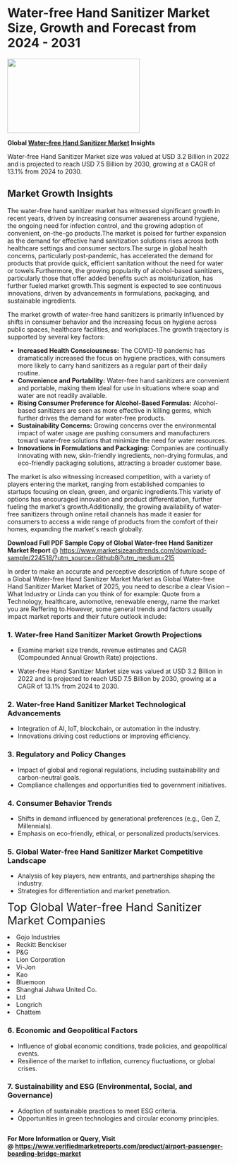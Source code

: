 <H1>Water-free Hand Sanitizer Market Size, Growth and Forecast from 2024 - 2031</H1><img class="aligncenter size-medium wp-image-584254" src="https://thirdeyenews.in/wp-content/uploads/2024/09/Global-Market-Research-300x168.jpeg" alt="" width="300" height="168" /><p><strong>Global&nbsp;<a href="https://www.marketsizeandtrends.com/download-sample/224518/?utm_source=Github8j?utm_medium=215">Water-free Hand Sanitizer Market</a> Insights</strong></p><p>Water-free Hand Sanitizer Market size was valued at USD 3.2 Billion in 2022 and is projected to reach USD 7.5 Billion by 2030, growing at a CAGR of 13.1% from 2024 to 2030.</p><p><h2>Market Growth Insights</h2> <p>The water-free hand sanitizer market has witnessed significant growth in recent years, driven by increasing consumer awareness around hygiene, the ongoing need for infection control, and the growing adoption of convenient, on-the-go products.The market is poised for further expansion as the demand for effective hand sanitization solutions rises across both healthcare settings and consumer sectors.The surge in global health concerns, particularly post-pandemic, has accelerated the demand for products that provide quick, efficient sanitation without the need for water or towels.Furthermore, the growing popularity of alcohol-based sanitizers, particularly those that offer added benefits such as moisturization, has further fueled market growth.This segment is expected to see continuous innovations, driven by advancements in formulations, packaging, and sustainable ingredients.</p> <p>The market growth of water-free hand sanitizers is primarily influenced by shifts in consumer behavior and the increasing focus on hygiene across public spaces, healthcare facilities, and workplaces.The growth trajectory is supported by several key factors: <ul> <li><strong>Increased Health Consciousness:</strong> The COVID-19 pandemic has dramatically increased the focus on hygiene practices, with consumers more likely to carry hand sanitizers as a regular part of their daily routine.</li> <li><strong>Convenience and Portability:</strong> Water-free hand sanitizers are convenient and portable, making them ideal for use in situations where soap and water are not readily available.</li> <li><strong>Rising Consumer Preference for Alcohol-Based Formulas:</strong> Alcohol-based sanitizers are seen as more effective in killing germs, which further drives the demand for water-free products.</li> <li><strong>Sustainability Concerns:</strong> Growing concerns over the environmental impact of water usage are pushing consumers and manufacturers toward water-free solutions that minimize the need for water resources.</li> <li><strong>Innovations in Formulations and Packaging:</strong> Companies are continually innovating with new, skin-friendly ingredients, non-drying formulas, and eco-friendly packaging solutions, attracting a broader customer base.</li> </ul> </p> <p>The market is also witnessing increased competition, with a variety of players entering the market, ranging from established companies to startups focusing on clean, green, and organic ingredients.This variety of options has encouraged innovation and product differentiation, further fueling the market's growth.Additionally, the growing availability of water-free sanitizers through online retail channels has made it easier for consumers to access a wide range of products from the comfort of their homes, expanding the market's reach globally.</p> <p><span class=""><strong>Download Full PDF Sample Copy of Global Water-free Hand Sanitizer Market Report</strong> @ <a href="https://www.marketsizeandtrends.com/download-sample/224518/?utm_source=Github8j?utm_medium=215" target="_blank">https://www.marketsizeandtrends.com/download-sample/224518/?utm_source=Github8j?utm_medium=215</a></span></p><p>In order to make an accurate and perceptive description of future scope of a Global&nbsp;Water-free Hand Sanitizer Market Market as Global&nbsp;Water-free Hand Sanitizer Market Market of 2025, you need to describe a clear Vision &ndash; What Industry or Linda can you think of for example: Quote from a Technology, healthcare, automotive, renewable energy, name the market you are Reffering to.However, some general trends and factors usually impact market reports and their future outlook include:</p><h3>1.&nbsp;<strong>Water-free Hand Sanitizer Market Growth Projections</strong></h3><ul><li>Examine market size trends, revenue estimates and CAGR (Compounded Annual Growth Rate) projections.</li><li><p>Water-free Hand Sanitizer Market size was valued at USD 3.2 Billion in 2022 and is projected to reach USD 7.5 Billion by 2030, growing at a CAGR of 13.1% from 2024 to 2030.</p></li></ul><h3>2.&nbsp;<strong>Water-free Hand Sanitizer Market Technological Advancements</strong></h3><ul><li>Integration of AI, IoT, blockchain, or automation in the industry.</li><li>Innovations driving cost reductions or improving efficiency.</li></ul><h3>3.&nbsp;<strong>Regulatory and Policy Changes</strong></h3><ul><li>Impact of global and regional regulations, including sustainability and carbon-neutral goals.</li><li>Compliance challenges and opportunities tied to government initiatives.</li></ul><h3>4.&nbsp;<strong>Consumer Behavior Trends</strong></h3><ul><li>Shifts in demand influenced by generational preferences (e.g., Gen Z, Millennials).</li><li>Emphasis on eco-friendly, ethical, or personalized products/services.</li></ul><h3>5.&nbsp;<strong>Global Water-free Hand Sanitizer Market Competitive Landscape</strong></h3><ul><li>Analysis of key players, new entrants, and partnerships shaping the industry.</li><li>Strategies for differentiation and market penetration.</li></ul><p data-pm-slice="1 1 []"><span style="color: inherit; font-family: inherit; font-size: 25px;">Top Global Water-free Hand Sanitizer Market Companies</span></p><div class="" data-test-id=""><p><li>Gojo Industries</li><li> Reckitt Benckiser</li><li> P&G</li><li> Lion Corporation</li><li> Vi-Jon</li><li> Kao</li><li> Bluemoon</li><li> Shanghai Jahwa United Co.</li><li> Ltd</li><li> Longrich</li><li> Chattem</li></p></div><h3>6.&nbsp;<strong>Economic and Geopolitical Factors</strong></h3><ul><li>Influence of global economic conditions, trade policies, and geopolitical events.</li><li>Resilience of the market to inflation, currency fluctuations, or global crises.</li></ul><h3>7.&nbsp;<strong>Sustainability and ESG (Environmental, Social, and Governance)</strong></h3><ul><li>Adoption of sustainable practices to meet ESG criteria.</li><li>Opportunities in green technologies and circular economy principles.</li></ul><h2><strong style="font-size: 14px;">For More Information or Query, Visit @&nbsp;</strong><a style="background-color: #ffffff; font-size: 14px;" href="https://www.marketsizeandtrends.com/report/water-free-hand-sanitizer-market/" target="_blank">https://www.verifiedmarketreports.com/product/airport-passenger-boarding-bridge-market</a></h2>